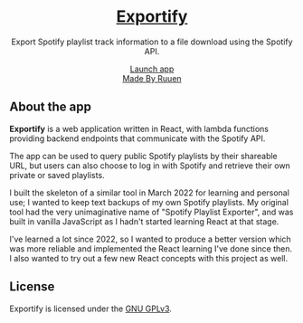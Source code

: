 <div align="center">
    <h1>
        <a href="https://exportify.madebyruuen.com">Exportify</a>
    </h1>
    <p>Export Spotify playlist track information to a file download using the Spotify API.</p>
    <a href="https://exportify.madebyruuen.com">Launch app</a>
    <br/>
    <a href="https://madebyruuen.com">Made By Ruuen</a>
</div>

## About the app

**Exportify** is a web application written in React, with lambda functions providing backend endpoints that communicate with the Spotify API.

The app can be used to query public Spotify playlists by their shareable URL, but users can also choose to log in with Spotify and retrieve their own private or saved playlists.

I built the skeleton of a similar tool in March 2022 for learning and personal use; I wanted to keep text backups of my own Spotify playlists. My original tool had the very unimaginative name of "Spotify Playlist Exporter", and was built in vanilla JavaScript as I hadn't started learning React at that stage.

I've learned a lot since 2022, so I wanted to produce a better version which was more reliable and implemented the React learning I've done since then. I also wanted to try out a few new React concepts with this project as well.

## License

Exportify is licensed under the [GNU GPLv3](./LICENSE.md).
